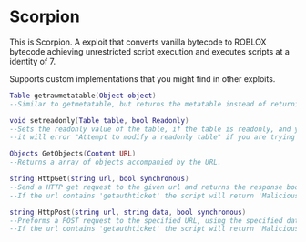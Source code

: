# Scorpion


This is Scorpion. A exploit that converts vanilla bytecode to ROBLOX bytecode achieving 
unrestricted script execution and executes scripts at a identity of 7.

Supports custom implementations that you might find in other exploits.

```lua
Table getrawmetatable(Object object)
--Similar to getmetatable, but returns the metatable instead of returning the __metatable field (if gaven one).
```

```lua
void setreadonly(Table table, bool Readonly)
--Sets the readonly value of the table, if the table is readonly, and you attempt to modify it,
--it will error "Attempt to modify a readonly table" if you are trying to modify a readonly table.
```

```lua
Objects GetObjects(Content URL)
--Returns a array of objects accompanied by the URL.
```

```lua
string HttpGet(string url, bool synchronous)
--Send a HTTP get request to the given url and returns the response body.
--If the url contains 'getauthticket' the script will return 'Malicious site'.
```
```lua
string HttpPost(string url, string data, bool synchronous)
--Preforms a POST request to the specified URL, using the specified data.
--If the url contains 'getauthticket' the script will return 'Malicious site'.
```
